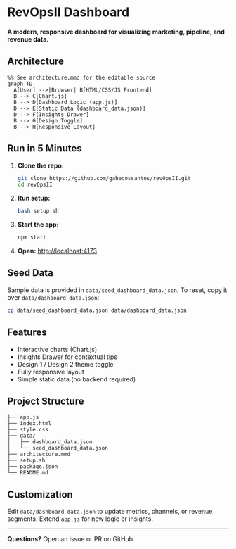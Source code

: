 
# RevOpsII Dashboard

**A modern, responsive dashboard for visualizing marketing, pipeline, and revenue data.**

## Architecture

```mermaid
%% See architecture.mmd for the editable source
graph TD
  A[User] -->|Browser| B[HTML/CSS/JS Frontend]
  B --> C[Chart.js]
  B --> D[Dashboard Logic (app.js)]
  D --> E[Static Data (dashboard_data.json)]
  D --> F[Insights Drawer]
  B --> G[Design Toggle]
  B --> H[Responsive Layout]
```

## Run in 5 Minutes

1. **Clone the repo:**
	```sh
	git clone https://github.com/gabedossantos/revOpsII.git
	cd revOpsII
	```
2. **Run setup:**
	```sh
	bash setup.sh
	```
3. **Start the app:**
	```sh
	npm start
	```
4. **Open:** [http://localhost:4173](http://localhost:4173)

## Seed Data

Sample data is provided in `data/seed_dashboard_data.json`. To reset, copy it over `data/dashboard_data.json`:

```sh
cp data/seed_dashboard_data.json data/dashboard_data.json
```

## Features

- Interactive charts (Chart.js)
- Insights Drawer for contextual tips
- Design 1 / Design 2 theme toggle
- Fully responsive layout
- Simple static data (no backend required)

## Project Structure

```
├── app.js
├── index.html
├── style.css
├── data/
│   ├── dashboard_data.json
│   └── seed_dashboard_data.json
├── architecture.mmd
├── setup.sh
├── package.json
└── README.md
```

## Customization

Edit `data/dashboard_data.json` to update metrics, channels, or revenue segments. Extend `app.js` for new logic or insights.

---
**Questions?** Open an issue or PR on GitHub.
